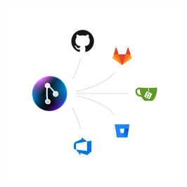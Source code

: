 <figure align="center">
  <img src="../../images/docs/hosting-integrations.png" alt="Hosting service integrations"/>
</figure>
